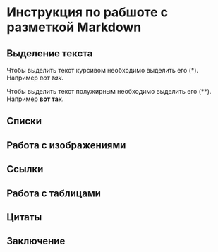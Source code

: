 # Инструкция по рабшоте с разметкой Markdown

## Выделение текста 

Чтобы выделить текст курсивом необходимо выделить его  (*). Например *вот так*.

Чтобы выделить текст полужирным необходимо выделить его (**). Например **вот так**.

## Списки 

## Работа с изображениями 

## Ссылки

## Работа с таблицами 

## Цитаты 

## Заключение